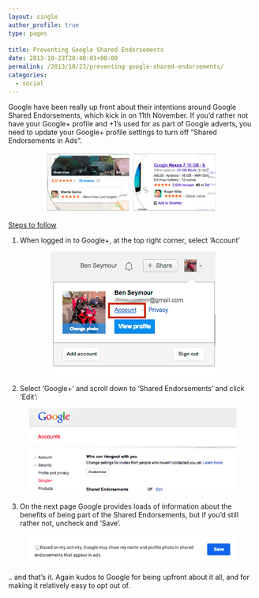 ```yaml
---
layout: single
author_profile: true
type: pages

title: Preventing Google Shared Endorsements
date: 2013-10-23T20:48:03+00:00
permalink: /2013/10/23/preventing-google-shared-endorsements/
categories:
  - social
---
```

Google have been really up front about their intentions around Google Shared Endorsements, which kick in on 11th November. If you&#8217;d rather not have your Google+ profile and +1&#8217;s used for as part of Google adverts, you need to update your Google+ profile settings to turn off &#8220;Shared Endorsements in Ads&#8221;.

<img style="display: block; margin-left: auto; margin-right: auto; border: 0px;" title="Screen Shot 2013-10-23 at 21.25.53.png" alt="Screen Shot 2013 10 23 at 21 25 53" src="/images/allbsuploads/2013/10/Screen-Shot-2013-10-23-at-21.25.53.png" width="358" height="126" border="0" />

<span style="text-decoration: underline;">Steps to follow</span>

1) When logged in to Google+, at the top right corner, select &#8216;Account&#8217;

<img style="display: block; margin-left: auto; margin-right: auto;" title="Screen Shot 2013-10-23 at 21.22.52.png" alt="Screen Shot 2013 10 23 at 21 22 52" src="/images/allbsuploads/2013/10/Screen-Shot-2013-10-23-at-21.22.522.png" width="335" height="255" border="0" />

2) Select &#8216;Google+&#8217; and scroll down to &#8216;Shared Endorsements&#8217; and click &#8216;Edit&#8217;:

<img style="display: block; margin-left: auto; margin-right: auto; border: 0px;" title="Screen Shot 2013-10-23 at 21.24.01.png" alt="Screen Shot 2013 10 23 at 21 24 01" src="/images/allbsuploads/2013/10/Screen-Shot-2013-10-23-at-21.24.01.png" width="420" height="177" border="0" />

3) On the next page Google provides loads of information about the benefits of being part of the Shared Endorsements, but if you&#8217;d still rather not, uncheck and &#8216;Save&#8217;.

<img style="display: block; margin-left: auto; margin-right: auto; border: 0px;" title="Screen Shot 2013-10-23 at 21.24.29.png" alt="Screen Shot 2013 10 23 at 21 24 29" src="/images/allbsuploads/2013/10/Screen-Shot-2013-10-23-at-21.24.29.png" width="420" height="64" border="0" />

.. and that&#8217;s it. Again kudos to Google for being upfront about it all, and for making it relatively easy to opt out of.
